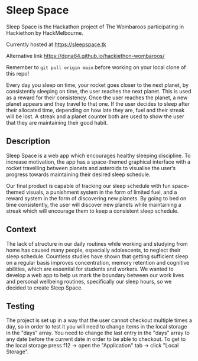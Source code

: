 # Sleep Space
Sleep Space is the Hackathon project of The Wombaroos participating in Hackiethon by HackMelbourne.

Currently hosted at <https://sleepspace.tk>

Alternative link <https://dqna64.github.io/hackiethon-wombaroos/>

Remember to `git pull origin main` before working on your local clone of this repo!


Every day you sleep on time, your rocket goes closer to the next planet, by consistently sleeping on time, the user reaches the next planet. This is used as a reward for their consistency. Once the user reaches the planet, a new planet appears and they travel to that one. If the user decides to sleep after their allocated time, depending on how late they are, fuel and their streak will be lost. A streak and a planet counter both are used to show the user that they are maintaining their good habit.

## Description
Sleep Space is a web app which encourages healthy sleeping discipline. To increase motivation, the app has a space-themed graphical interface with a rocket travelling between planets and asteroids to visualise the user’s progress towards maintaining their desired sleep schedule.

Our final product is capable of tracking our sleep schedule with fun space-themed visuals, a punishment system in the form of limited fuel, and a reward system in the form of discovering new planets. By going to bed on time consistently, the user will discover new planets while maintaining a streak which will encourage them to keep a consistent sleep schedule.

## Context
The lack of structure in our daily routines while working and studying from home has caused many people, especially adolescents, to neglect their sleep schedule. Countless studies have shown that getting sufficient sleep on a regular basis improves concentration, memory retention and cognitive abilities, which are essential for students and workers. We wanted to develop a web app to help us mark the boundary between our work lives and personal wellbeing routines, specifically our sleep hours, so we decided to create Sleep Space.

## Testing

The project is set up in a way that the user cannot checkout multiple times a day, so in order to test it you will need to change items in the local storage in the "days" array. You need to change the last entry in the "days" array to any date before the current date in order to be able to checkout. To get to the local storage press f12 -> open the "Application" tab -> click "Local Storage".
